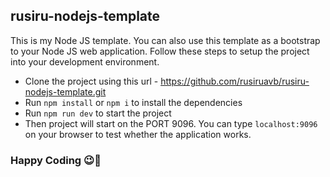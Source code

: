 ## rusiru-nodejs-template
This is my Node JS template. You can also use this template as a bootstrap to your Node JS web application. Follow these steps to setup the project into your development environment.

- Clone the project using this url - <https://github.com/rusiruavb/rusiru-nodejs-template.git>
- Run `npm install` or `npm i` to install the dependencies
- Run `npm run dev` to start the project
- Then project will start on the PORT 9096. You can type `localhost:9096` on your browser to test whether the application works.

### Happy Coding :wink::rocket:
